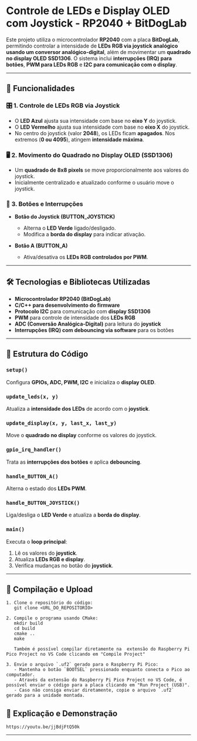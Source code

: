 # Controle de LEDs e Display OLED com Joystick - RP2040 + BitDogLab

Este projeto utiliza o microcontrolador **RP2040** com a placa **BitDogLab**, permitindo controlar a intensidade de **LEDs RGB via joystick analógico usando um conversor analógico-digital**, além de movimentar um **quadrado no display OLED SSD1306**. O sistema inclui **interrupções (IRQ) para botões**, **PWM para LEDs RGB** e **I2C para comunicação com o display**.

---

## 📌 **Funcionalidades**
### 🎛️ **1. Controle de LEDs RGB via Joystick**
- O **LED Azul** ajusta sua intensidade com base no **eixo Y** do joystick.
- O **LED Vermelho** ajusta sua intensidade com base no **eixo X** do joystick.
- No centro do joystick (valor **2048**), os LEDs ficam **apagados**. Nos extremos (**0 ou 4095**), atingem **intensidade máxima**.

### 🖥️ **2. Movimento do Quadrado no Display OLED (SSD1306)**
- Um **quadrado de 8x8 pixels** se move proporcionalmente aos valores do joystick.
- Inicialmente centralizado e atualizado conforme o usuário move o joystick.

### 🔘 **3. Botões e Interrupções**
- **Botão do Joystick (BUTTON_JOYSTICK)**  
  - Alterna o **LED Verde** ligado/desligado.  
  - Modifica a **borda do display** para indicar ativação.  

- **Botão A (BUTTON_A)**  
  - Ativa/desativa os **LEDs RGB controlados por PWM**.  

---

## 🛠️ **Tecnologias e Bibliotecas Utilizadas**
- **Microcontrolador RP2040 (BitDogLab)**
- **C/C++ para desenvolvimento do firmware**
- **Protocolo I2C** para comunicação com **display SSD1306**
- **PWM** para controle de intensidade dos **LEDs RGB**
- **ADC (Conversão Analógica-Digital)** para leitura do **joystick**
- **Interrupções (IRQ) com debouncing via software** para os botões

---

## 🔧 **Estrutura do Código**
### `setup()`
Configura **GPIOs, ADC, PWM, I2C** e inicializa o **display OLED**.

### `update_leds(x, y)`
Atualiza a **intensidade dos LEDs** de acordo com o **joystick**.

### `update_display(x, y, last_x, last_y)`
Move o **quadrado no display** conforme os valores do joystick.

### `gpio_irq_handler()`
Trata as **interrupções dos botões** e aplica **debouncing**.

### `handle_BUTTON_A()`
Alterna o estado dos **LEDs PWM**.

### `handle_BUTTON_JOYSTICK()`
Liga/desliga o **LED Verde** e atualiza a **borda do display**.

### `main()`
Executa o **loop principal**:
1. Lê os valores do **joystick**.
2. Atualiza **LEDs RGB e display**.
3. Verifica mudanças no botão do **joystick**.

---

## 🚀 Compilação e Upload

```plaintext
1. Clone o repositório do código:
   git clone <URL_DO_REPOSITORIO>

2. Compile o programa usando CMake:
   mkdir build
   cd build
   cmake ..
   make

   Também é possível compilar diretamente na  extensão do Raspberry Pi Pico Project no VS Code clicando em "Compile Project"

3. Envie o arquivo `.uf2` gerado para o Raspberry Pi Pico:
   - Mantenha o botão `BOOTSEL` pressionado enquanto conecta o Pico ao computador.
   - Através da extensão do Raspberry Pi Pico Project no VS Code, é possível enviar o código para a placa clicando em "Run Project (USB)".
   - Caso não consiga enviar diretamente, copie o arquivo `.uf2` gerado para a unidade montada.

```

## 🎥 Explicação e Demonstração

```plaintext
https://youtu.be/jjBdjFtQ50k
```

---
